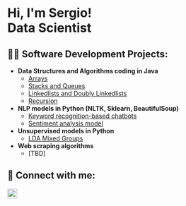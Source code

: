 <h1>Hi, I'm Sergio! <br/>Data Scientist</h1>

<h2>👨‍💻 Software Development Projects:</h2>

- <b>Data Structures and Algorithms coding in Java</b>
  - [Arrays]() <b><i></b></i>
  - [Stacks and Queues]() <b><i></b></i>
  - [Linkedlists and Doubly Linkedlists]() <b><i></b></i>
  - [Recursion]() <b><i></b></i>
- <b>NLP models in Python (NLTK, Sklearn, BeautifulSoup)</b>
  - [Keyword recognition-based chatbots]() <b><i></b></i>
  - [Sentiment analysis model]() <b><i></b></i>
- <b>Unsupervised models in Python</b>
  - [LDA Mixed Groups](https://github.com/SergioCanoV/LDA_Mixed_Groups) <b><i></b></i>
- <b>Web scraping algorithms</b>
  - [TBD]
 
<h2> 🤳 Connect with me:</h2>

[<img align="left" alt="SergioCano | LinkedIn" width="22px" src="https://cdn.jsdelivr.net/npm/simple-icons@v3/icons/linkedin.svg" />][linkedin]

[linkedin]: https://www.linkedin.com/in/sergio-cano-3760a793/

<!--
**joshmadakor1/joshmadakor1** is a ✨ _special_ ✨ repository because its `README.md` (this file) appears on your GitHub profile.

Here are some ideas to get you started:

- 🔭 I’m currently working on ...
- 🌱 I’m currently learning ...
- 👯 I’m looking to collaborate on ...
- 🤔 I’m looking for help with ...
- 💬 Ask me about ...
- 📫 How to reach me: ...
- 😄 Pronouns: ...
- ⚡ Fun fact: ...
-->

